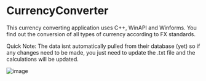 # CurrencyConverter

This currency converting application uses C++, WinAPI and Winforms. You find out the conversion of all types of currency according to FX standards. 

Quick Note: The data isnt automatically pulled from their database (yet) so if any changes need to be made, you just need to update the .txt file and the calculations will be updated.


![image](https://github.com/GreenTwins/CurrencyConverter/assets/29957114/89f40272-e9e2-419c-a4e3-82886ead5673)
